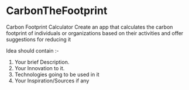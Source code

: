 # CarbonTheFootprint

Carbon Footprint Calculator Create an app that calculates the carbon footprint of individuals or organizations based on their activities and offer suggestions for reducing it 

Idea should contain :-
1. Your brief Description. 
2. Your Innovation to it.
3. Technologies going to be used in it 
4. Your Inspiration/Sources if any 
